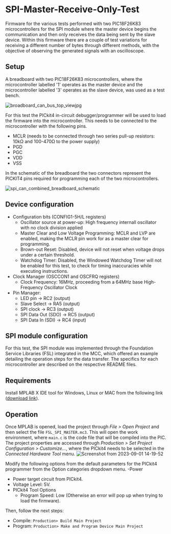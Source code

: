 # SPI-Master-Receive-Only-Test
Firmware for the various tests performed with two PIC18F26K83 microcontrollers for the SPI module where the master device begins the communication and then only receives the data being sent by the slave device. Within this firmware there are a couple of test variations for receiving a different number of bytes through different methods, with the objective of observing the generated signals with an oscilloscope.

## Setup
A breadboard with two PIC18F26K83 microcontrollers, where the microcontroller labelled '1' operates as the master device and the microcontroller labelled '3' operates as the slave device, was used as a test bench.

![broadboard_can_bus_top_viewjpg](https://github.com/AlbertoRodriguezSanz/CAN-Bus-Test/assets/95371514/c0f4a20e-199d-4b0a-b0b2-8a69f7578277) 

For this test the PICkit4 in-circuit debugger/programmer will be used to load the firmware into the microcontroller. This needs to be connected to the microcontroller with the following pins.
- MCLR (needs to be connected through two series pull-up resistors: 10kΩ and 100-470Ω to the power supply)
- PGD
- PGC
- VDD
- VSS

In the schematic of the breadboard the two connectors represent the PICKIT4 pins required for programming each of the two microcontrollers. 

![spi_can_combined_breadboard_schematic](https://github.com/AlbertoRodriguezSanz/SPI-Master-Transmit-Only-Test/assets/95371514/68131bdd-db41-4513-8ce9-3f52d5cdf47f)


## Device configuration

- Configuration bits (CONFIG1-5H/L registers)
  - Oscillator source at power-up: High frequency internall oscillator with no clock division applied
  - Master Clear and Low Voltage Programming: MCLR and LVP are enabled, making the MCLR pin work for as a master clear for programming.
  - Brown-out Reset: Disabled, device will not reset when voltage drops under a certain threshold.
  - Watchdog Timer: Disabled, the Windowed Watchdog Timer will not be enabled for this test, to check for timing inaccuracies while executing instructions.
- Clock Manager (OSCCON1 and OSCFRQ registers)
  -   Clock Frequency: 16MHz, proceeding from a 64MHz base High-Frequency Oscillator Clock
- Pin Manager:
  -  LED pin -> RC2 (output)
  -  Slave Select -> RA5 (output)
  -  SPI clock -> RC3 (output)
  -  SPI Data Out (SDO) -> RC5 (output)
  -  SPI Data In (SDI) -> RC4 (input)

## SPI module configuration

For this test, the SPI module was implemented through the Foundation Service Libraries (FSL) integrated in the MCC, which offered an example detailing the operation steps for the data transfer. The specifics for each microcontroller are described on the respective README files.

## Requirements

Install MPLAB X IDE tool for Windows, Linux or MAC from the following link ([download link](https://www.microchip.com/en-us/tools-resources/develop/mplab-x-ide#tabs)).

## Operation

Once MPLAB is opened, load the project through *File > Open Project* and then select the file `FSL_SPI_MASTER.mc3`.
This will open the work environment, where `main.c` is the code file that will be compiled into the PIC. The project properties are accessed through *Production > Set Project Configuration > Customize...*, where the PICkit4 needs to be selected in the *Connected Hardware Tool* menu.
![Screenshot from 2023-09-01 14-19-52](https://github.com/AlbertoRodriguezSanz/CAN-Bus-Test/assets/95371514/248a38f8-ebf5-4f62-97c1-47c6fd496216)

Modify the following options from the default parameters for the PICkit4 programmer from the Option categories dropdown menu.
-Power
  - Power target circuit from PICkit4.
  - Voltage Level: 5V.
- PICkit4 Tool Options
  - Program Speed: Low (Otherwise an error will pop up when trying to load the firmware).

Then, follow the next steps:
* Compile: `Production> Build Main Project`
* Program: `Production> Make and Program Device Main Project`
